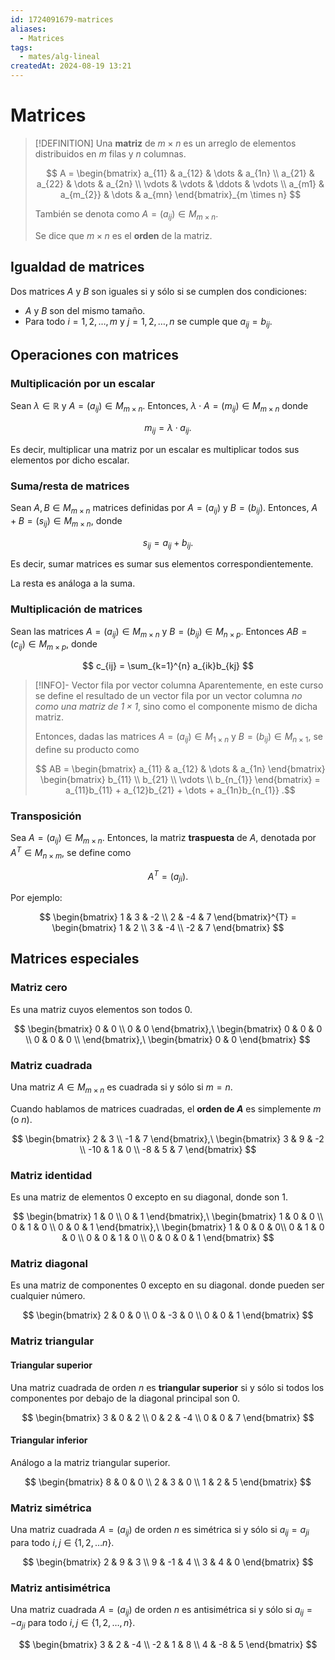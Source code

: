 ```yaml
---
id: 1724091679-matrices
aliases:
  - Matrices
tags:
  - mates/alg-lineal
createdAt: 2024-08-19 13:21
---
```


# Matrices

> [!DEFINITION]
> Una **matriz** de $m \times n$ es un arreglo de elementos distribuidos en $m$ filas y $n$ columnas.
> 
> $$
> A = \begin{bmatrix}
> a_{11} & a_{12} & \dots & a_{1n} \\
> a_{21} & a_{22} & \dots & a_{2n} \\
> \vdots & \vdots & \ddots & \vdots \\
> a_{m1} & a_{m_{2}} & \dots & a_{mn}
> \end{bmatrix}_{m \times n}
> $$
> 
> También se denota como $A = (a_{ij}) \in M_{m \times n}$.
> 
> Se dice que $m \times n$ es el **orden** de la matriz.

## Igualdad de matrices

Dos matrices $A$ y $B$ son iguales si y sólo si se cumplen dos condiciones:

- $A$ y $B$ son del mismo tamaño.
- Para todo $i = 1,2, \ldots, m$ y $j = 1,2, \ldots, n$ se cumple que $a_{ij} = b_{ij}$.

## Operaciones con matrices

### Multiplicación por un escalar

Sean $\lambda \in \mathbb{R}$ y $A = (a_{ij}) \in M_{m \times n}$. Entonces, $\lambda \cdot A = (m_{ij}) \in M_{m \times n}$ donde

$$
m_{ij} = \lambda \cdot a_{ij}
.$$

Es decir, multiplicar una matriz por un escalar es multiplicar todos sus elementos por dicho escalar.

### Suma/resta de matrices

Sean $A, B \in M_{m \times n}$ matrices definidas por $A = (a_{ij})$ y $B = (b_{ij})$. Entonces, $A + B = (s_{ij}) \in M_{m \times n}$, donde

$$
s_{ij} = a_{ij} + b_{ij}
.$$

Es decir, sumar matrices es sumar sus elementos correspondientemente.

La resta es análoga a la suma.

### Multiplicación de matrices

Sean las matrices $A = (a_{ij}) \in M_{m \times n}$ y $B = (b_{ij}) \in M_{n \times p}$. Entonces $AB = (c_{ij}) \in M_{m \times p}$, donde

$$
c_{ij} = \sum_{k=1}^{n} a_{ik}b_{kj}
$$

> [!INFO]- Vector fila por vector columna
> Aparentemente, en este curso se define el resultado de un vector fila por un vector columna *no como una matriz de $1 \times 1$*, sino como el componente mismo de dicha matriz.
> 
> Entonces, dadas las matrices $A = (a_{ij}) \in M_{1 \times n}$ y $B = (b_{ij}) \in M_{n \times 1}$, se define su producto como
> 
> $$
> AB = \begin{bmatrix}
> a_{11} & a_{12} & \dots & a_{1n}
> \end{bmatrix} \begin{bmatrix}
> b_{11} \\
> b_{21} \\
> \vdots \\
> b_{n_{1}}
> \end{bmatrix} = a_{11}b_{11} + a_{12}b_{21} + \dots + a_{1n}b_{n_{1}}
> .$$

### Transposición

Sea $A = (a_{ij}) \in M_{m \times n}$. Entonces, la matriz **traspuesta** de $A$, denotada por $A^{T} \in M_{n \times m}$, se define como

$$
A^{T} = (a_{ji})
.$$

Por ejemplo:

$$
\begin{bmatrix}
1 & 3 & -2 \\
2 & -4 & 7
\end{bmatrix}^{T} = \begin{bmatrix}
1 & 2 \\
3 & -4 \\
-2 & 7
\end{bmatrix}
$$

## Matrices especiales

### Matriz cero

Es una matriz cuyos elementos son todos $0$.

$$
\begin{bmatrix}
0 & 0 \\
0 & 0
\end{bmatrix},\
\begin{bmatrix}
0 & 0 & 0 \\
0 & 0 & 0 \\
\end{bmatrix},\
\begin{bmatrix}
0 & 0
\end{bmatrix}
$$

### Matriz cuadrada

Una matriz $A \in M_{m \times n}$ es cuadrada si y sólo si $m = n$.

Cuando hablamos de matrices cuadradas, el **orden de $A$** es simplemente $m$ (o $n$).

$$
\begin{bmatrix}
2 & 3 \\
-1 & 7
\end{bmatrix},\
\begin{bmatrix}
3 & 9 & -2 \\
-10 & 1 & 0 \\
-8 & 5 & 7
\end{bmatrix}
$$

### Matriz identidad

Es una matriz de elementos $0$ excepto en su diagonal, donde son $1$.

$$
\begin{bmatrix}
1 & 0 \\
0 & 1
\end{bmatrix},\
\begin{bmatrix}
1 & 0 & 0 \\
0 & 1 & 0 \\
0 & 0 & 1
\end{bmatrix},\
\begin{bmatrix}
1 & 0 & 0 & 0\\
0 & 1 & 0 & 0 \\
0 & 0 & 1 & 0 \\
0 & 0 & 0 & 1
\end{bmatrix}
$$

### Matriz diagonal

Es una matriz de componentes $0$ excepto en su diagonal. donde pueden ser cualquier número.

$$
\begin{bmatrix}
2 & 0 & 0 \\
0 & -3 & 0 \\
0 & 0 & 1
\end{bmatrix}
$$

### Matriz triangular

#### Triangular superior

Una matriz cuadrada de orden $n$ es **triangular superior** si y sólo si todos los componentes por debajo de la diagonal principal son $0$.

$$
\begin{bmatrix}
3 & 0 & 2 \\
0 & 2 & -4 \\
0 & 0 & 7
\end{bmatrix}
$$

#### Triangular inferior

Análogo a la matriz triangular superior.

$$
\begin{bmatrix}
8 & 0 & 0 \\
2 & 3 & 0 \\
1 & 2 & 5
\end{bmatrix}
$$

### Matriz simétrica

Una matriz cuadrada $A = (a_{ij})$ de orden $n$ es simétrica si y sólo si $a_{ij} = a_{ji}$ para todo $i, j \in \left\{ 1,2, \ldots n \right\}$.

$$
\begin{bmatrix}
2 & 9 & 3 \\
9 & -1 & 4 \\
3 & 4 & 0
\end{bmatrix}
$$

### Matriz antisimétrica

Una matriz cuadrada $A = (a_{ij})$ de orden $n$ es antisimétrica si y sólo si $a_{ij} = -a_{ji}$ para todo $i,j \in \left\{ 1,2,\ldots,n \right\}$.

$$
\begin{bmatrix}
3 & 2 & -4 \\
-2 & 1 & 8 \\
4 & -8 & 5
\end{bmatrix}
$$
